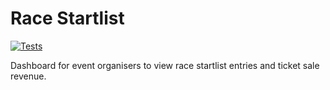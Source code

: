 # Race Startlist
[![Tests](https://github.com/ruiined/race-startlist/actions/workflows/testing.yml/badge.svg)](https://github.com/ruiined/race-startlist/actions/workflows/testing.yml)

Dashboard for event organisers to view race startlist entries and ticket sale revenue.